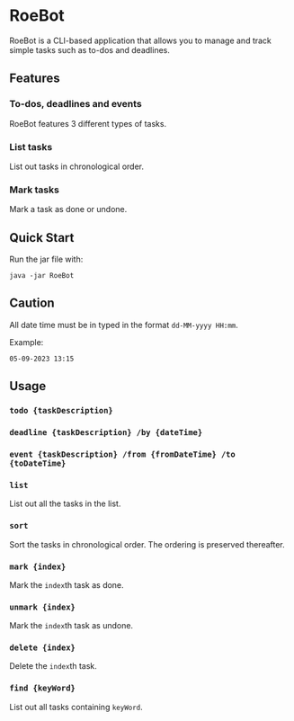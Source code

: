 # RoeBot

RoeBot is a CLI-based application that allows you to manage and track simple
tasks such as to-dos and deadlines.

## Features 

### To-dos, deadlines and events

RoeBot features 3 different types of tasks.

### List tasks

List out tasks in chronological order.

### Mark tasks

Mark a task as done or undone.

## Quick Start

Run the jar file with:

```
java -jar RoeBot
```

## Caution

All date time must be in typed in the format `dd-MM-yyyy HH:mm`.

Example:
```
05-09-2023 13:15
```

## Usage

### `todo {taskDescription}`

### `deadline {taskDescription} /by {dateTime}`

### `event {taskDescription} /from {fromDateTime} /to {toDateTime}`

### `list`

List out all the tasks in the list.

### `sort`

Sort the tasks in chronological order. The ordering is preserved thereafter.

### `mark {index}`

Mark the `index`th task as done.

### `unmark {index}`

Mark the `index`th task as undone.

### `delete {index}`

Delete the `index`th task.

### `find {keyWord}`

List out all tasks containing `keyWord`.
